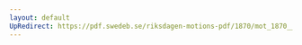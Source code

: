 ```yaml
---
layout: default
UpRedirect: https://pdf.swedeb.se/riksdagen-motions-pdf/1870/mot_1870__ak__00130/mot_1870__ak__00130_002.pdf
---
```

